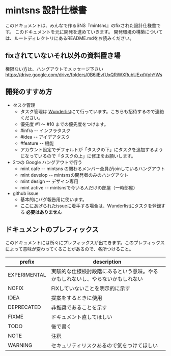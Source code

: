 # mintsns 設計仕様書

このドキュメントは、みんなで作るSNS『mintsns』のfixされた設計仕様書です。
このドキュメントを元に開発を進めていきます。
開発環境の構築については、ルートディレクトリにあるREADME.mdをお読みください。

## fixされていないそれ以外の資料置き場

権限ない方は、ハングアウトでメッセージ下さい
https://drive.google.com/drive/folders/0B6ilEvfUxQRiWXRubUExdVphYWs

## 開発のすすめ方

* タスク管理
  * タスク管理は [Wunderlist](https://www.wunderlist.com/webapp#/lists/inbox)にて行っています。こちらも招待するので連絡ください。
  * 優先度 #1 〜 #10 までの優先度をつけます。
  * \#infra   -- インフラタスク
  * \#idea    -- アイデアタスク
  * \#feature -- 機能
  * アカウント設定でデフォルトが「タスクの下」にタスクを追加するようになっているので「タスクの上」に修正をお願いします。
* 2つの Google ハングアウトで行う
    * mint cafe -- mintsns の関わるメンバー全員がjoinしているハングアウト
    * mint develop -- mintsnsの開発者のみのハングアウト
    * mint design -- デザイン専用
    * mint active -- mintsnsで今いる人だけの部屋（一時部屋）
* github issue
    * 基本的にバグ報告用に使います。
    * ここにあげられたissueに着手する場合は、Wunderlistにタスクを登録する **必要はありません**


## ドキュメントのプレフィックス
このドキュメントには所々にプレフィックスが出てきます。このプレフィックスによって意味が変わってくることがあるので、各所つけること。

 prefix      | description      
-------------|---------------------------------------------------------------
EXPERIMENTAL | 実験的な仕様検討段階にあるという意味。やるかもしれないし、やらないかもしれない
NOFIX        | FIXしていないことを明示的に示す
IDEA         | 提案をするときに使用
DEPRECATED   | 非推奨であることを示す
FIXME        | ドキュメント直してほしい
TODO         | 後で書く
NOTE         | 注釈
WARNING      | セキュリティリスクあるので気をつけてほしい

